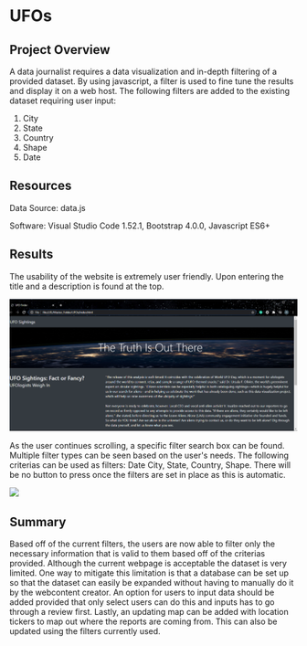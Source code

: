 # UFOs

## Project Overview
A data journalist requires a data visualization and in-depth filtering of a provided dataset. By using javascript, a filter is used to fine tune the results and display it on a web host. The following filters are added to the existing dataset requiring user input:
1. City
2. State
3. Country
4. Shape
5. Date

## Resources
Data Source: data.js

Software: Visual Studio Code 1.52.1, Bootstrap 4.0.0, Javascript ES6+

## Results
The usability of the website is extremely user friendly. Upon entering the title and a description is found at the top.

![](static/images/webpage.png)

As the user continues scrolling, a specific filter search box can be found. Multiple filter types can be seen based on the user's needs. The following criterias can be used as filters: Date City, State, Country, Shape. There will be no button to press once the filters are set in place as this is automatic. 

![](static/images/filter.png)

## Summary
Based off of the current filters, the users are now able to filter only the necessary information that is valid to them based off of the criterias provided. Although the current webpage is acceptable the dataset is very limited. One way to mitigate this limitation is that a database can be set up so that the dataset can easily be expanded without having to manually do it by the webcontent creator. An option for users to input data should be added provided that only select users can do this and inputs has to go through a review first. Lastly, an updating map can be added with location tickers to map out where the reports are coming from. This can also be updated using the filters currently used.

